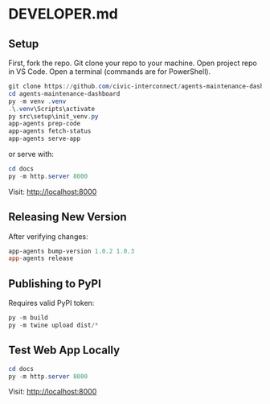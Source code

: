 # DEVELOPER.md

## Setup

First, fork the repo. Git clone your repo to your machine. Open project repo in VS Code.
Open a terminal (commands are for PowerShell).

```powershell
git clone https://github.com/civic-interconnect/agents-maintenance-dashboard.git
cd agents-maintenance-dashboard
py -m venv .venv
.\.venv\Scripts\activate
py src\setup\init_venv.py
app-agents prep-code
app-agents fetch-status
app-agents serve-app
```

or serve with:

```powershell
cd docs
py -m http.server 8000
```

Visit: <http://localhost:8000>

## Releasing New Version

After verifying changes:

```powershell
app-agents bump-version 1.0.2 1.0.3
app-agents release
```

## Publishing to PyPI

Requires valid PyPI token:

```powershell
py -m build
py -m twine upload dist/*
```

## Test Web App Locally

```powershell
cd docs
py -m http.server 8000
```

Visit: <http://localhost:8000>
